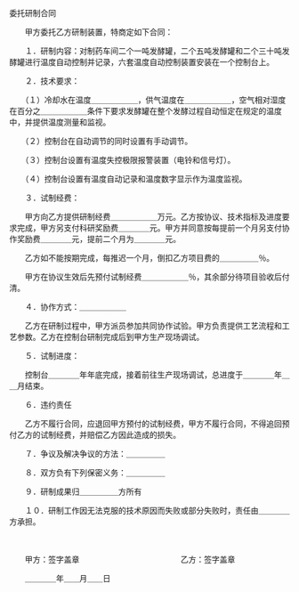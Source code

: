 



委托研制合同



 

　　甲方委托乙方研制装置，特商定如下合同：

　　１．研制内容：对制药车间二个一吨发酵罐，二个五吨发酵罐和二个三十吨发酵罐进行温度自动控制并记录，六套温度自动控制装置安装在一个控制台上。

　　２．技术要求：

　　（１）冷却水在温度＿＿＿＿＿＿，供气温度在＿＿＿＿＿＿，空气相对湿度在百分之＿＿＿＿＿＿条件下要求发酵罐在整个发酵过程自动恒定在规定的温度中，并提供温度测量和监视。

　　（２）控制台在自动调节的同时设置有手动调节。

　　（３）控制台设置有温度失控极限报警装置（电铃和信号灯）。

　　（４）控制台设置有温度自动记录和温度数字显示作为温度监视。

　　３．试制经费：

　　甲方向乙方提供研制经费＿＿＿＿＿＿万元。乙方按协议、技术指标及进度要求完成，甲方另支付科研奖励费＿＿＿＿元。甲方并同意按每提前一个月另支付协作奖励费＿＿＿＿元，提前二个月为＿＿＿＿元。

　　乙方如不能按期完成，每推迟一个月，倒扣乙方项目费的＿＿＿＿＿％。

　　甲方在协议生效后先预付试制经费＿＿＿＿＿＿％，其余部分待项目验收后付清。

　　４．协作方式：＿＿＿＿＿＿

　　乙方在研制过程中，甲方派员参加共同协作试验。甲方负责提供工艺流程和工艺参数。乙方在控制台研制完成后到甲方生产现场调试。

　　５．试制进度：

　　控制台＿＿＿＿年年底完成，接着前往生产现场调试，总进度于＿＿＿＿年＿＿月结束。

　　６．违约责任

　　乙方不履行合同，应退回甲方预付的试制经费，甲方不履行合同，不得追回预付乙方的试制经费，并赔偿乙方因此造成的损失。

　　７．争议及解决争议的方法：＿＿＿＿＿

　　８．双方负有下列保密义务：＿＿＿＿＿

　　９．研制成果归＿＿＿＿＿方所有

　　１０．研制工作因无法克服的技术原因而失败或部分失败时，责任由＿＿＿＿方承担。　　

　　

　　甲方：签字盖章　　　　　　　　　　　　　乙方：签字盖章　　　　　　　　　　　　　　　　　　　　　　　　　

　　＿＿＿＿年＿＿月＿＿日

　　